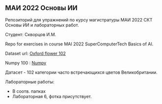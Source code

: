 ## МАИ 2022 Основы ИИ

Репозиторий для упражнений по курсу магистратуры МАИ 2022 СКТ Основы ИИ и лабораторных работ.

Студент: Скворцов И.М.

Repo for exercises in course MAI 2022 SuperComputerTech Basics of AI.

Dataset url: [Oxford flower 102](https://www.robots.ox.ac.uk/~vgg/data/flowers/102/)

Numpy 100 : [Numpy](https://github.com/cha0xfox/numpy-100)

Датасет - 102 категории часто встречающихся цветов Великобритании.

Лабораторные  работы:
- В соотв. папках
- Лабораторная 6, фотка присутствует.
